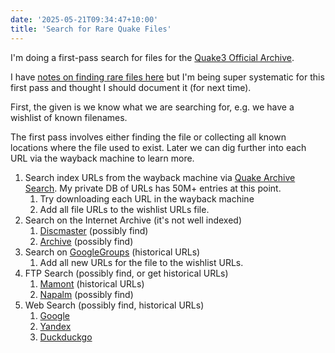 ```yaml
---
date: '2025-05-21T09:34:47+10:00'
title: 'Search for Rare Quake Files'
---
```


I'm doing a first-pass search for files for the [Quake3 Official Archive](/blog/posts/quake3-official-archive/).

I have [notes on finding rare files here](https://gist.github.com/Jason2Brownlee/9c6c219b82463631f727fc903cc3a4c4) but I'm being super systematic for this first pass and thought I should document it (for next time).

First, the given is we know what we are searching for, e.g. we have a wishlist of known filenames.

The first pass involves either finding the file or collecting all known locations where the file used to exist. Later we can dig further into each URL via the wayback machine to learn more.

1. Search index URLs from the wayback machine via [Quake Archive Search](https://github.com/Jason2Brownlee/QuakeArchiveSearch). My private DB of URLs has 50M+ entries at this point.
	1. Try downloading each URL in the wayback machine
	2. Add all file URLs to the wishlist URLs file.
2. Search on the Internet Archive (it's not well indexed)
	1. [Discmaster](https://discmaster.textfiles.com/) (possibly find)
	2. [Archive](https://archive.org/) (possibly find)
3. Search on [GoogleGroups](https://groups.google.com/) (historical URLs)
	1. Add all new URLs for the file to the wishlist URLs.
4. FTP Search (possibly find, or get historical URLs)
	1. [Mamont](https://www.mmnt.ru/) (historical URLs)
	2. [Napalm](https://www.searchftps.net/) (possibly find)
5. Web Search (possibly find, historical URLs)
	1. [Google](https://www.google.com/)
	2. [Yandex](https://yandex.com/)
	3. [Duckduckgo](https://duckduckgo.com/)